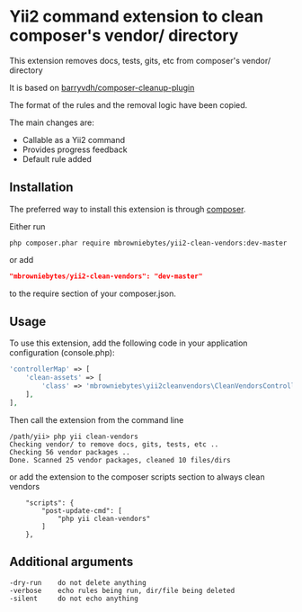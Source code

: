 Yii2 command extension to clean composer's vendor/ directory
===================================

This extension removes docs, tests, gits, etc from composer's vendor/ directory

It is based on <a href="https://github.com/barryvdh/composer-cleanup-plugin">barryvdh/composer-cleanup-plugin</a>

The format of the rules and the removal logic have been copied.

The main changes are:
- Callable as a Yii2 command
- Provides progress feedback
- Default rule added

Installation
------------

The preferred way to install this extension is through [composer](http://getcomposer.org/download/).

Either run

```
php composer.phar require mbrowniebytes/yii2-clean-vendors:dev-master
```

or add

```json
"mbrowniebytes/yii2-clean-vendors": "dev-master"
```

to the require section of your composer.json.


Usage
-----
To use this extension, add the following code in your application configuration (console.php):

```php
'controllerMap' => [
    'clean-assets' => [
        'class' => 'mbrowniebytes\yii2cleanvendors\CleanVendorsController',
    ],
],
```

Then call the extension from the command line 

```
/path/yii> php yii clean-vendors
Checking vendor/ to remove docs, gits, tests, etc ..
Checking 56 vendor packages ..
Done. Scanned 25 vendor packages, cleaned 10 files/dirs
```

or add the extension to the composer scripts section to always clean vendors
```
    "scripts": {
		"post-update-cmd": [
			"php yii clean-vendors"
		]
    },
```

Additional arguments
-------------------
```
-dry-run	do not delete anything
-verbose	echo rules being run, dir/file being deleted
-silent		do not echo anything
```
